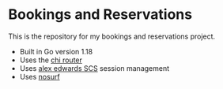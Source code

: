 # Bookings and Reservations

This is the repository for my bookings and reservations project.

- Built in Go version 1.18
- Uses the [chi router](https://"github.com/go-chi/chi")
- Uses [alex edwards SCS]("https://github.com/alexedwards/scs/v2") session management
- Uses [nosurf]("https://github.com/justinas/nosurf")
